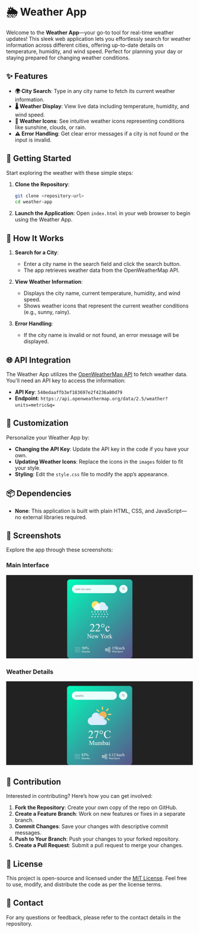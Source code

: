 # 🌦️ Weather App

Welcome to the **Weather App**—your go-to tool for real-time weather updates! This sleek web application lets you effortlessly search for weather information across different cities, offering up-to-date details on temperature, humidity, and wind speed. Perfect for planning your day or staying prepared for changing weather conditions.

## ✨ Features

- **🌍 City Search**: Type in any city name to fetch its current weather information.
- **🌡️ Weather Display**: View live data including temperature, humidity, and wind speed.
- **🌈 Weather Icons**: See intuitive weather icons representing conditions like sunshine, clouds, or rain.
- **⚠️ Error Handling**: Get clear error messages if a city is not found or the input is invalid.

## 🚀 Getting Started

Start exploring the weather with these simple steps:

1. **Clone the Repository**:

   ```bash
   git clone <repository-url>
   cd weather-app
   ```

2. **Launch the Application**:
   Open `index.html` in your web browser to begin using the Weather App.

## 🌟 How It Works

1. **Search for a City**:

   - Enter a city name in the search field and click the search button.
   - The app retrieves weather data from the OpenWeatherMap API.

2. **View Weather Information**:

   - Displays the city name, current temperature, humidity, and wind speed.
   - Shows weather icons that represent the current weather conditions (e.g., sunny, rainy).

3. **Error Handling**:

   - If the city name is invalid or not found, an error message will be displayed.

## 🌐 API Integration

The Weather App utilizes the [OpenWeatherMap API](https://openweathermap.org/api) to fetch weather data. You'll need an API key to access the information:

- **API Key**: `540edaaffb3ef183697e2f4236a80d79`
- **Endpoint**: `https://api.openweathermap.org/data/2.5/weather?units=metric&q=`

## 🎨 Customization

Personalize your Weather App by:

- **Changing the API Key**: Update the API key in the code if you have your own.
- **Updating Weather Icons**: Replace the icons in the `images` folder to fit your style.
- **Styling**: Edit the `style.css` file to modify the app’s appearance.

## 📦 Dependencies

- **None**: This application is built with plain HTML, CSS, and JavaScript—no external libraries required.

## 📸 Screenshots

Explore the app through these screenshots:

### Main Interface

![Main Interface](https://github.com/shamshubham/weather-app/blob/main/screenShots/Capture.JPG)

### Weather Details

![Weather Details](https://github.com/shamshubham/weather-app/blob/main/screenShots/Capture1.JPG)

## 🤝 Contribution

Interested in contributing? Here’s how you can get involved:

1. **Fork the Repository**: Create your own copy of the repo on GitHub.
2. **Create a Feature Branch**: Work on new features or fixes in a separate branch.
3. **Commit Changes**: Save your changes with descriptive commit messages.
4. **Push to Your Branch**: Push your changes to your forked repository.
5. **Create a Pull Request**: Submit a pull request to merge your changes.

## 📜 License

This project is open-source and licensed under the [MIT License](LICENSE). Feel free to use, modify, and distribute the code as per the license terms.

## 📧 Contact

For any questions or feedback, please refer to the contact details in the repository.
